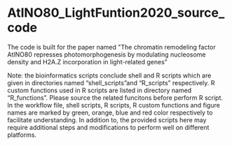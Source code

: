 # AtINO80_LightFuntion2020_source_code
The code is built for the paper named "The chromatin remodeling factor AtINO80 represses photomorphogenesis by modulating nucleosome density and H2A.Z incorporation in light-related genes"

Note: the bioinformatics scripts conclude shell and R scripts which are given in directories named “shell_scripts”and “R_scripts” respectively. R custom functions used in R scripts are listed in directory named “R_functions”. Please source the related funcitons before perform R script. In the workflow file, shell scripts, R scripts, R custom functions and figure names are marked by green, orange, blue and red color respectively to facilitate understanding. In addition to, the provided scripts here may require additional steps and modifications to perform well on different platforms.